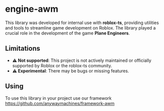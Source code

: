 # engine-awm
This library was developed for internal use with **roblox-ts**, providing utilities and tools to streamline game development on Roblox. The library played a crucial role in the development of the game **Plane Engineers**.

## Limitations
- **⚠️ Not supported**: This project is not actively maintained or officially supported by Roblox or the roblox-ts community.
- **⚠️ Experimental**: There may be bugs or missing features.

## Using
To use this library in your project use our framework https://github.com/anywaymachines/framework-awm
